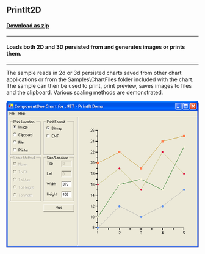 ## PrintIt2D
#### [Download as zip](https://grapecity.github.io/DownGit/#/home?url=https://github.com/GrapeCity/ComponentOne-WinForms-Samples/tree/master/NetFramework\Charts\VB\PrintIt2D)
____
#### Loads both 2D and 3D persisted from and generates images or prints them.
____
The sample reads in 2d or 3d persisted charts saved from other chart applications or from the Samples\ChartFiles folder included with the chart.
The sample can then be used to print, print preview, saves images to files and the clipboard.
Various scaling methods are demonstrated.

![screenshot](screenshot.png)
